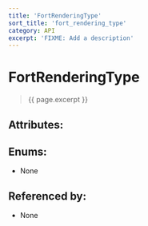 ```yaml
---
title: 'FortRenderingType'
sort_title: 'fort_rendering_type'
category: API
excerpt: 'FIXME: Add a description'
---
```


[comment]: <> (THIS PART IS GENERATED - AKA DON'T EDIT THIS PART MANUALLY)

# FortRenderingType

> {{ page.excerpt }}

## Attributes:


## Enums:

- None

## Referenced by:

- None

[comment]: <> (YOU CAN EDIT AFTER THIS)
